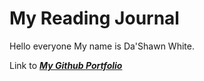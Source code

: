 # My Reading Journal
Hello everyone My name is Da'Shawn White.

Link to [***My Github Portfolio***](https://github.com/dashawnwhite17)
